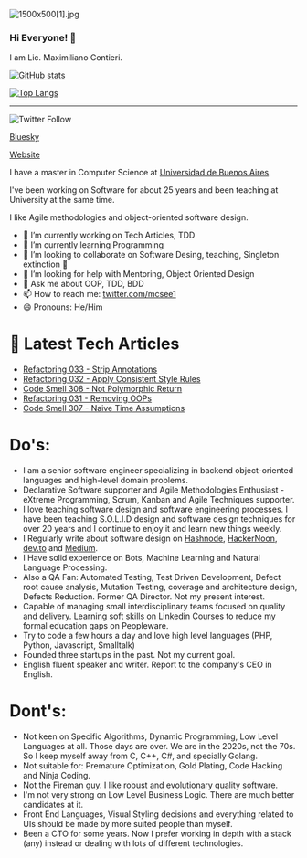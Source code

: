 ![1500x500[1].jpg](https://cdn.hashnode.com/res/hashnode/image/upload/v1605881027123/usxjc11rc.jpeg)

### Hi Everyone! 👋

I am Lic. Maximiliano Contieri.

[![GitHub stats](https://github-readme-stats.vercel.app/api?username=mcsee&count_private=true&theme=onedark)](https://github.com/mcsee/github-readme-stats)

[![Top Langs](https://github-readme-stats.vercel.app/api/top-langs/?username=mcsee&count_private=true&theme=onedark&langs_count=10)](https://github.com/mcsee/github-readme-stats)

* * *

![Twitter Follow](https://img.shields.io/twitter/follow/mcsee1?style=social)

[Bluesky](https://bsky.app/profile/maximilianocontieri.com)

[Website](http://maximilianocontieri.com)

I have a master in Computer Science at [Universidad de Buenos Aires](http://www.uba.ar/).

I've been working on Software for about 25 years and been teaching at University at the same time.

I like Agile methodologies and object-oriented software design. 

- 🔭 I’m currently working on Tech Articles, TDD
- 🌱 I’m currently learning Programming
- 👯 I’m looking to collaborate on Software Desing, teaching, Singleton extinction :japanese_goblin:
- 🤔 I’m looking for help with Mentoring, Object Oriented Design
- 💬 Ask me about OOP, TDD, BDD
- 📫 How to reach me: [twitter.com/mcsee1](https://twitter.com/mcsee1)
- 😄 Pronouns: He/Him 

# 📩 Latest Tech Articles

<!-- BLOG-POST-LIST:START -->
- [Refactoring 033 - Strip Annotations](https://dev.to/mcsee/refactoring-033-strip-annotations-46mi)
- [Refactoring 032 - Apply Consistent Style Rules](https://dev.to/mcsee/refactoring-032-apply-consistent-style-rules-4fhf)
- [Code Smell 308 - Not Polymorphic Return](https://dev.to/mcsee/code-smell-308-not-polymorphic-return-5f9h)
- [Refactoring 031 - Removing OOPs](https://dev.to/mcsee/refactoring-031-removing-oops-5g9f)
- [Code Smell 307 - Naive Time Assumptions](https://dev.to/mcsee/code-smell-307-naive-time-assumptions-42g8)
<!-- BLOG-POST-LIST:END -->

# Do's:

- I am a senior software engineer specializing in backend object-oriented languages and high-level domain problems.
- Declarative Software supporter and Agile Methodologies Enthusiast - eXtreme Programming, Scrum, Kanban and Agile Techniques supporter.
- I love teaching software design and software engineering processes. I have been teaching S.O.L.I.D design and software design techniques for over 20 years and I continue to enjoy it and learn new things weekly.
- I Regularly write about software design on [Hashnode](https://hashnode.com/@mcsee), [HackerNoon](https://hackernoon.com/u/mcsee), [dev.to](https://dev.to/mcsee) and [Medium](https://mcsee.medium.com/).
- I Have solid experience on Bots, Machine Learning and Natural Language Processing.
- Also a QA Fan: Automated Testing, Test Driven Development, Defect root cause analysis, Mutation Testing, coverage and architecture design, Defects Reduction. Former QA Director. Not my present interest.
- Capable of managing small interdisciplinary teams focused on quality and delivery. Learning soft skills on Linkedin Courses to reduce my formal education gaps on Peopleware.
- Try to code a few hours a day and love high level languages (PHP, Python, Javascript, Smalltalk)
- Founded three startups in the past. Not my current goal.
- English fluent speaker and writer. Report to the company's CEO in English. 

# Dont's:

- Not keen on Specific Algorithms, Dynamic Programming, Low Level Languages at all. Those days are over. We are in the 2020s, not the 70s. So I keep myself away from C, C++, C#, and specially Golang.
- Not suitable for: Premature Optimization, Gold Plating, Code Hacking and Ninja Coding.
- Not the Fireman guy. I like robust and evolutionary quality software.
- I'm not very strong on Low Level Business Logic. There are much better candidates at it.
- Front End Languages, Visual Styling decisions and everything related to UIs should be made by more suited people than myself.
- Been a CTO for some years. Now I prefer working in depth with a stack (any) instead or dealing with lots of different technologies.
